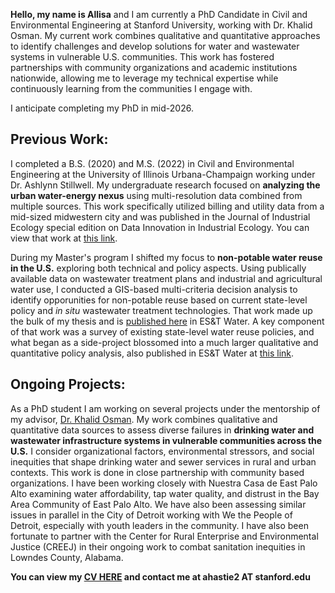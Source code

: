 **Hello, my name is Allisa** and I am currently a PhD Candidate in Civil and Environmental Engineering at Stanford University, working with Dr. Khalid Osman. My current work combines qualitative and quantitative approaches to identify challenges and develop solutions for water and wastewater systems in vulnerable U.S. communities. This work has fostered partnerships with community organizations and academic institutions nationwide, allowing me to leverage my technical expertise while continuously learning from the communities I engage with. 

I anticipate completing my PhD in mid-2026.

## Previous Work:
I completed a B.S. (2020) and M.S. (2022) in Civil and Environmental Engineering at the University of Illinois Urbana-Champaign working under Dr. Ashlynn Stillwell. My undergraduate research focused on **analyzing the urban water-energy nexus** using multi-resolution data combined from multiple sources. This work specifically utilized billing and utility data from a mid-sized midwestern city and was published in the Journal of Industrial Ecology special edition on Data Innovation in Industrial Ecology. You can view that work at [this link](https://onlinelibrary.wiley.com/doi/full/10.1111/jiec.12995).

During my Master's program I shifted my focus to **non-potable water reuse in the U.S.** exploring both technical and policy aspects. Using publically available data on wastewater treatment plans and industrial and agricultural water use, I conducted a GIS-based multi-criteria decision analysis to identify opporunities for non-potable reuse based on current state-level policy and _in situ_ wastewater treatment technologies. That work made up the bulk of my thesis and is [published here](https://pubs.acs.org/doi/10.1021/acsestwater.2c00341) in ES&T Water. A key component of that work was a survey of existing state-level water reuse policies, and what began as a side-project blossomed into a much larger qualitative and quantitative policy analysis, also published in ES&T Water at [this link](https://pubs.acs.org/doi/full/10.1021/acsestwater.2c00307).

## Ongoing Projects:
As a PhD student I am working on several projects under the mentorship of my advisor, [Dr. Khalid Osman](https://www.osman.science/). My work combines qualitative and quantitative data sources to assess diverse failures in **drinking water and wastewater infrastructure systems in vulnerable communities across the U.S.** I consider organizational factors, environmental stressors, and social inequities that shape drinking water and sewer services in rural and urban contexts. This work is done in close partnership with community based organizations. I have been working closely with Nuestra Casa de East Palo Alto examining water affordability, tap water quality, and distrust in the Bay Area Community of East Palo Alto. We have also been assessing similar issues in parallel in the City of Detroit working with We the People of Detroit, especially with youth leaders in the community. I have also been fortunate to partner with the Center for Rural Enterprise and Environmental Justice (CREEJ) in their ongoing work to combat sanitation inequities in Lowndes County, Alabama.

**You can view my [CV HERE](https://github.com/AllisaHastie/AllisaHastie.github.io/blob/e4edde0fc7cbb8eedcb55b1beb363a26779779f4/CV__12_29_2024_.pdf) and contact me at ahastie2 AT stanford.edu** 
